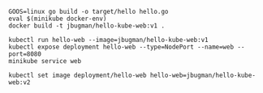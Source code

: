 
    GOOS=linux go build -o target/hello hello.go
    eval $(minikube docker-env)
    docker build -t jbugman/hello-kube-web:v1 .

    kubectl run hello-web --image=jbugman/hello-kube-web:v1
    kubectl expose deployment hello-web --type=NodePort --name=web --port=8080
    minikube service web

    kubectl set image deployment/hello-web hello-web=jbugman/hello-kube-web:v2
